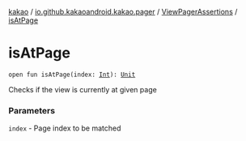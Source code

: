 [kakao](../../index.md) / [io.github.kakaoandroid.kakao.pager](../index.md) / [ViewPagerAssertions](index.md) / [isAtPage](./is-at-page.md)

# isAtPage

`open fun isAtPage(index: `[`Int`](https://kotlinlang.org/api/latest/jvm/stdlib/kotlin/-int/index.html)`): `[`Unit`](https://kotlinlang.org/api/latest/jvm/stdlib/kotlin/-unit/index.html)

Checks if the view is currently at given page

### Parameters

`index` - Page index to be matched